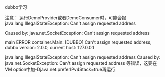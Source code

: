 dubbo学习

注意：
运行DemoProvider或者DemoConsumer时，可能会报
java.lang.IllegalStateException: Can't assign requested address
	
Caused by: java.net.SocketException: Can't assign requested address

main ERROR container.Main:  [DUBBO] Can't assign requested address, dubbo version: 2.0.0, current host: 127.0.0.1

java.lang.IllegalStateException: Can't assign requested address
Caused by: java.net.SocketException: Can't assign requested address
等错误，这要在VM option中加-Djava.net.preferIPv4Stack=true再运行
